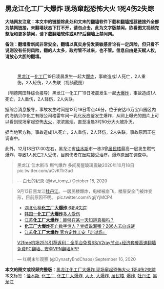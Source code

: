  <h2>黑龙江化工厂大爆炸 现场窜起恐怖大火 1死4伤2失踪</h2> <p class="notice"><b>大陆网友注意：本文中的链接除此处和文末的<a href="https://github.com/bannedbook/fanqiang" >翻墙</a>软件下载和<a href="https://github.com/killgcd/justmysocks/blob/master/README.md">翻墙推荐</a>链接外全部为禁网链接，未翻墙状态下打不开，请勿点击。此为文字版禁闻，欲看图文视频完整版和更多禁闻，请下载<a href="https://github.com/bannedbook/fanqiang">翻墙软件或APP</a>后翻墙上禁闻网。</p><p>备注：翻墙看新闻非常安全，翻墙以真实身份发表敏感言论有一定风险，但只看不说则没有任何风险，翻的人太多，政府管不过来，也不管。信息自由是天赋人权，请放心大胆的翻墙。</b></p>  <div class="entry"> <br /> <figure><figcaption class="wp-caption-text"><a href="https://www.bannedbook.org/bnews/tag/%e9%bb%91%e9%be%99%e6%b1%9f/" class="st_tag internal_tag" rel="tag" title="标签 黑龙江 下的日志">黑龙江</a>一<a href="https://www.bannedbook.org/bnews/tag/%E5%8C%96%E5%B7%A5%E5%8E%82/" class="st_tag internal_tag" rel="tag" title="标签 化工厂 下的日志">化工厂</a>19日凌晨发生一起大<a href="https://www.bannedbook.org/bnews/tag/%e7%88%86%e7%82%b8/" class="st_tag internal_tag" rel="tag" title="标签 爆炸 下的日志">爆炸</a>，事故造成1人死亡，2人重伤，2人轻伤，2人失联（视频截图）</figcaption></figure> <p>（明德网田静综合报导）黑龙江一化工厂19日凌晨发生一起<a href="https://www.bannedbook.org/bnews/tag/%e5%a4%a7%e7%88%86%e7%82%b8/" class="st_tag internal_tag" rel="tag" title="标签 大爆炸 下的日志">大爆炸</a>，事故造成1人死亡，2人重伤，2人轻伤，2人失联。</p> <p>据综合消息报导，事故发生时间是12月19日零点46分，位于安达市万宝山园区内的海纳贝尔化工有限公司格雷车间一乳化反应釜发生爆炸，从网上曝光的图片上可以看到现场窜起恐怖<a href="https://www.bannedbook.org/bnews/tag/%e5%a4%a7%e7%81%ab/" class="st_tag internal_tag" rel="tag" title="标签 大火 下的日志">大火</a>，浓浓黑烟。直至凌晨3时50分大火被扑灭。</p> <p></p>  <p>据当地官方称，事故造成1人死亡，2人重伤，2人轻伤，2人失联。事故原因正在调查中。</p> <p>此外，12月18日17:00左右，黑龙江省<a href="https://www.bannedbook.org/bnews/tag/%E4%BD%B3%E6%9C%A8%E6%96%AF/" class="st_tag internal_tag" rel="tag" title="标签 佳木斯 下的日志">佳木斯</a>市一栋3曾<a href="https://www.bannedbook.org/bnews/tag/%E5%B1%85%E6%B0%91%E6%A5%BC/" class="st_tag internal_tag" rel="tag" title="标签 居民楼 下的日志">居民楼</a>最高一层发生燃气爆炸，导致1人死亡2人受伤，目前伤者在医院接受治疗。爆炸原因在调查中。</p> <blockquote class="twitter-tweet" data-width="550" data-dnt="true"> <p>黑龙江 佳木斯市 燃气爆炸 多间房屋玻璃震破2020年10月18日 pic.twitter.com/uCvKTlr3ud</p>  <p>&mdash; 白七的纪录 (@tw_tomy_) October 18, 2020</p> </blockquote> <blockquote class="twitter-tweet" data-width="550" data-dnt="true"> <p>9月13日黑龙江<a href="https://www.bannedbook.org/bnews/tag/%e7%89%a1%e4%b8%b9%e6%b1%9f/" class="st_tag internal_tag" rel="tag" title="标签 牡丹江 下的日志">牡丹江</a>。一居民楼爆炸，电梯被崩飞，楼层安全门被炸变形，目前原因不明。 pic.twitter.com/NgijYjMCP4</p> <ul class='op-related-articles' title='相关阅读'> <li><a href='https://www.bannedbook.org/bnews/headline/20200804/1374552.html' target='_blank'>湖北仙桃<b>化工厂大爆炸</b> 6死4失踪</a></li> <li><a href='https://www.bannedbook.org/bnews/baitai/20200304/1288231.html' target='_blank'>韩国一<b>化工厂大爆炸</b>多人受伤</a></li> <li><a href='https://www.bannedbook.org/bnews/baitai/20190403/1107847.html' target='_blank'>江苏<b>化工厂大爆炸</b>：能够在某一天知道真相吗？</a></li> <li><a href='https://www.bannedbook.org/bnews/cbnews/20190329/1104974.html' target='_blank'><b>化工厂大爆炸</b>死亡数字惊人？党媒说漏嘴？286人去向成谜</a></li> <li><a href='https://www.bannedbook.org/bnews/baitai/20190327/1103908.html' target='_blank'>江苏<b>化工厂大爆炸</b> 官方定性工安「走过场」</a></li> </ul> <p class="texttj"> <a href="https://www.bannedbook.org/forum23/topic22702.html" target="_blank">V2free机场25%引荐返利：全平台免费SS/V2ray节点+经济套餐高速翻墙</a><br/> <a href="https://github.com/bannedbook/fanqiang/wiki/%E7%A6%81%E9%97%BB%E7%BD%91%E5%AE%89%E5%8D%93%E7%BF%BB%E5%A2%99%E6%96%B0%E9%97%BBAPP" target="_blank">免费PC翻墙、安卓VPN翻墙APP</a></p><p>&mdash; 红朝末年观察 (@DynastyEndChaos) September 16, 2020</p>  </blockquote> </p><a name='sharetosocial'></a>       <div><b>本文的图文或视频完整版</b>：<a href='https://www.bannedbook.org/bnews/comments/20201220/1451221.html'>黑龙江化工厂大爆炸 现场窜起恐怖大火 1死4伤2失踪</a></div>  </div><!--END ENTRY--> <div class="postfooter"> <div>本文标签：<a href="https://www.bannedbook.org/bnews/tag/%E4%BD%B3%E6%9C%A8%E6%96%AF/" rel="tag">佳木斯</a>, <a href="https://www.bannedbook.org/bnews/tag/%E5%8C%96%E5%B7%A5%E5%8E%82/" rel="tag">化工厂</a>, <a href="https://www.bannedbook.org/bnews/tag/%e5%8c%96%e5%b7%a5%e5%8e%82%e5%a4%a7%e7%88%86%e7%82%b8/" rel="tag">化工厂大爆炸</a>, <a href="https://www.bannedbook.org/bnews/tag/%e5%a4%a7%e7%81%ab/" rel="tag">大火</a>, <a href="https://www.bannedbook.org/bnews/tag/%e5%a4%a7%e7%88%86%e7%82%b8/" rel="tag">大爆炸</a>, <a href="https://www.bannedbook.org/bnews/tag/%E5%B1%85%E6%B0%91%E6%A5%BC/" rel="tag">居民楼</a>, <a href="https://www.bannedbook.org/bnews/tag/%e7%88%86%e7%82%b8/" rel="tag">爆炸</a>, <a href="https://www.bannedbook.org/bnews/tag/%e7%89%a1%e4%b8%b9%e6%b1%9f/" rel="tag">牡丹江</a>, <a href="https://www.bannedbook.org/bnews/tag/%e9%bb%91%e9%be%99%e6%b1%9f/" rel="tag">黑龙江</a></div>  </div><!--END POSTFOOTER--> 